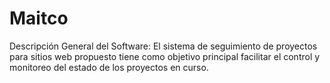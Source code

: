 # Maitco
Descripción General del Software: El sistema de seguimiento de proyectos para sitios web propuesto tiene como objetivo principal facilitar el control y monitoreo del estado de los proyectos en curso. 
